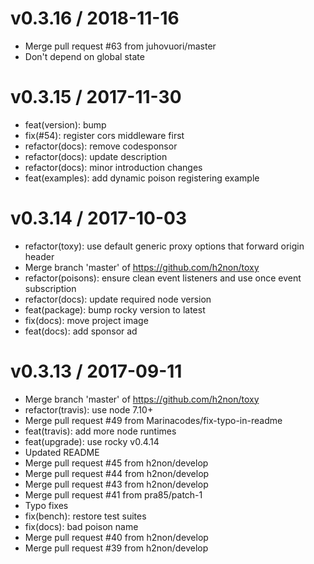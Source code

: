 
v0.3.16 / 2018-11-16
====================

  * Merge pull request #63 from juhovuori/master
  * Don't depend on global state

v0.3.15 / 2017-11-30
====================

  * feat(version): bump
  * fix(#54): register cors middleware first
  * refactor(docs): remove codesponsor
  * refactor(docs): update description
  * refactor(docs): minor introduction changes
  * feat(examples): add dynamic poison registering example

v0.3.14 / 2017-10-03
====================

  * refactor(toxy): use default generic proxy options that forward origin header
  * Merge branch 'master' of https://github.com/h2non/toxy
  * refactor(poisons): ensure clean event listeners and use once event subscription
  * refactor(docs): update required node version
  * feat(package): bump rocky version to latest
  * fix(docs): move project image
  * feat(docs): add sponsor ad

v0.3.13 / 2017-09-11
====================

  * Merge branch 'master' of https://github.com/h2non/toxy
  * refactor(travis): use node 7.10+
  * Merge pull request #49 from Marinacodes/fix-typo-in-readme
  * feat(travis): add more node runtimes
  * feat(upgrade): use rocky v0.4.14
  * Updated README
  * Merge pull request #45 from h2non/develop
  * Merge pull request #44 from h2non/develop
  * Merge pull request #43 from h2non/develop
  * Merge pull request #41 from pra85/patch-1
  * Typo fixes
  * fix(bench): restore test suites
  * fix(docs): bad poison name
  * Merge pull request #40 from h2non/develop
  * Merge pull request #39 from h2non/develop
